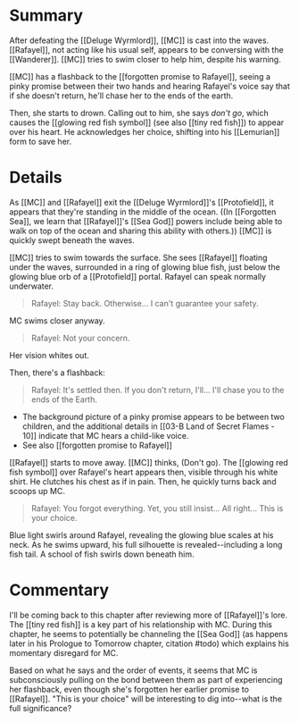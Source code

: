 # Summary
After defeating the [[Deluge Wyrmlord]], [[MC]] is cast into the waves. [[Rafayel]], not acting like his usual self, appears to be conversing with the [[Wanderer]]. [[MC]] tries to swim closer to help him, despite his warning. 

[[MC]] has a flashback to the [[forgotten promise to Rafayel]], seeing a pinky promise between their two hands and hearing Rafayel's voice say that if she doesn't return, he'll chase her to the ends of the earth. 

Then, she starts to drown. Calling out to him, she says *don't go*, which causes the [[glowing red fish symbol]] (see also [[tiny red fish]]) to appear over his heart. He acknowledges her choice, shifting into his [[Lemurian]] form to save her.

# Details
As [[MC]] and [[Rafayel]] exit the [[Deluge Wyrmlord]]'s [[Protofield]], it appears that they're standing in the middle of the ocean. ((In [[Forgotten Sea]], we learn that [[Rafayel]]'s [[Sea God]] powers include being able to walk on top of the ocean and sharing this ability with others.)) [[MC]] is quickly swept beneath the waves.

[[MC]] tries to swim towards the surface. She sees [[Rafayel]] floating under the waves, surrounded in a ring of glowing blue fish, just below the glowing blue orb of a [[Protofield]] portal. Rafayel can speak normally underwater.

> Rafayel: Stay back. Otherwise... I can't guarantee your safety.

MC swims closer anyway. 

> Rafayel: Not your concern. 

Her vision whites out.

Then, there's a flashback:

> Rafayel: It's settled then. If you don't return, I'll... I'll chase you to the ends of the Earth.
* The background picture of a pinky promise appears to be between two children, and the additional details in [[03-B Land of Secret Flames - 10]] indicate that MC hears a child-like voice.
* See also [[forgotten promise to Rafayel]]

[[Rafayel]] starts to move away. [[MC]] thinks, (Don't go). The [[glowing red fish symbol]] over Rafayel's heart appears then, visible through his white shirt. He clutches his chest as if in pain. Then, he quickly turns back and scoops up MC.

> Rafayel: You forgot everything. Yet, you still insist... All right... This is your choice.

Blue light swirls around Rafayel, revealing the glowing blue scales at his neck. As he swims upward, his full silhouette is revealed--including a long fish tail. A school of fish swirls down beneath him.

# Commentary
I'll be coming back to this chapter after reviewing more of [[Rafayel]]'s lore. The [[tiny red fish]] is a key part of his relationship with MC. During this chapter, he seems to potentially be channeling the [[Sea God]] (as happens later in his Prologue to Tomorrow chapter, citation #todo) which explains his momentary disregard for MC.

Based on what he says and the order of events, it seems that MC is subconsciously pulling on the bond between them as part of experiencing her flashback, even though she's forgotten her earlier promise to [[Rafayel]]. "This is your choice" will be interesting to dig into--what is the full significance?